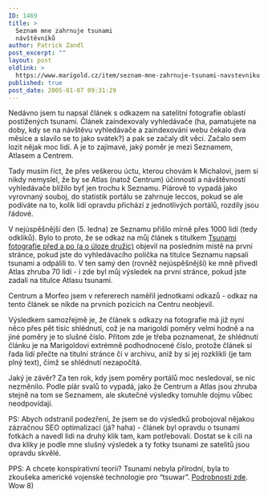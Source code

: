 ```yaml
---
ID: 1469
title: >
  Seznam mne zahrnuje tsunami
  návštěvníků
author: Patrick Zandl
post_excerpt: ""
layout: post
oldlink: >
  https://www.marigold.cz/item/seznam-mne-zahrnuje-tsunami-navstevniku
published: true
post_date: 2005-01-07 09:31:29
---
```

<p>Nedávno jsem tu napsal článek s odkazem na satelitní fotografie oblastí postižených tsunami. Článek zaindexovaly vyhledávače (ha, pamatujete na doby, kdy se na návštěvu vyhledávače a zaindexování webu čekalo dva měsíce a slavilo se to jako svátek?) a pak se začaly dít věci. Začalo sem lozit nějak moc lidí. A je to zajímavé, jaký poměr je mezi Seznamem, Atlasem a Centrem. </p>


<p>Tady musím říct, že přes veškerou úctu, kterou chovám k Michalovi, jsem si nikdy nemyslel, že by se Atlas (natož Centrum) účinností a návštěvností vyhledávače blížilo byť jen trochu k Seznamu. Píárově to vypadá jako vyrovnaný souboj, do statistik portálu se zahrnuje leccos, pokud se ale podíváte na to, kolik lidí opravdu přichází z jednotlivých portálů, rozdíly jsou řádové. </p>

<p>V nejúspěšnější den (5. ledna) ze Seznamu přišlo mírně přes 1000 lidí (tedy odkliků). Bylo to proto, že se odkaz na můj článek s titulkem <a href="/item/tsunami-fotografie-pred-a-po-a-o-uloze-druzic">Tsunami fotografie před a po (a o úloze družic)</a> objevil na posledním místě na první stránce, pokud jste do vyhledávacího políčka na titulce Seznamu napsali tsunami a odpálili to. V ten samý den (rovněž nejúspěšnější) ke mně přivedl Atlas zhruba 70 lidí - i zde byl můj výsledek na první stránce, pokud jste zadali na titulce Atlasu tsunami. </p>

<p>Centrum a Morfeo jsem v refererech naměřil jednotkami odkazů - odkaz na tento článek se nikde na prvních pozicích na Centru neobjevil. </p>

<p>Výsledkem samozřejmě je, že článek s odkazy na fotografie má již nyní něco přes pět tisíc shlédnutí, což je na marigoldí poměry velmi hodně a na jiné poměry je to slušné číslo. Přitom zde je třeba poznamenat, že shlédnutí článku je na Marigoldovi extrémně podhodnocené číslo, protože článek si řada lidí přečte na titulní stránce či v archivu, aniž by si jej rozklikli (je tam plný text), čímž se shlédnutí nezapočítá. </p>

<p>Jaký je závěr? Za ten rok, kdy jsem poměry portálů moc nesledoval, se nic nezměnilo. Podle píár svalů to vypadá, jako že Centrum a Atlas jsou zhruba stejně na tom se Seznamem, ale skutečné výsledky tomuhle dojmu vůbec neodpovídají.</p>

<p>PS: Abych odstranil podezření, že jsem se do výsledků probojoval nějakou zázračnou SEO optimalizací (já? haha) - článek byl opravdu o tsunami fotkách a navedl lidi na druhý klik tam, kam potřebovali. Dostat se k cíli na dva kliky je podle mne slušný výsledek a ty fotky tsunami ze satelitů jsou opravdu skvělé.
</p>

PPS: A chcete konspirativní teorii? Tsunami nebyla přírodní, byla to zkoušeka americké vojenské technologie pro &#8220;tsuwar&#8221;. <a href="http://www.volny.cz/jonyklub/foto/investig/tsunami.html">Podrobnosti zde</a>. Wow 8)
</p>
